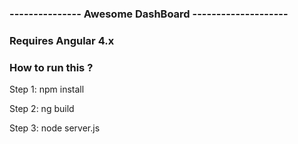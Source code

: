 
### ---------------  Awesome DashBoard --------------------

### Requires Angular 4.x

### How to run this ?

Step 1: npm install

Step 2: ng build

Step 3: node server.js

